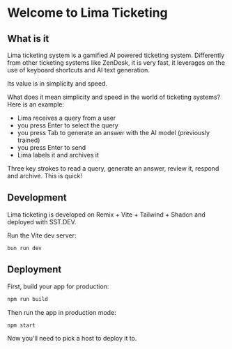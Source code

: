 # Welcome to Lima Ticketing

## What is it

Lima ticketing system is a gamified AI powered ticketing system. Differently from other ticketing systems like ZenDesk, it is very fast, it leverages on the use of keyboard shortcuts and AI text generation.

Its value is in simplicity and speed.

What does it mean simplicity and speed in the world of ticketing systems?
Here is an example:

- Lima receives a query from a user
- you press Enter to select the query
- you press Tab to generate an answer with the AI model (previously trained)
- you press Enter to send
- Lima labels it and archives it

Three key strokes to read a query, generate an answer, review it, respond and archive.
This is quick!

## Development

Lima ticketing is developed on Remix + Vite + Tailwind + Shadcn and deployed with SST.DEV.

Run the Vite dev server:

```shellscript
bun run dev
```

## Deployment

First, build your app for production:

```sh
npm run build
```

Then run the app in production mode:

```sh
npm start
```

Now you'll need to pick a host to deploy it to.
